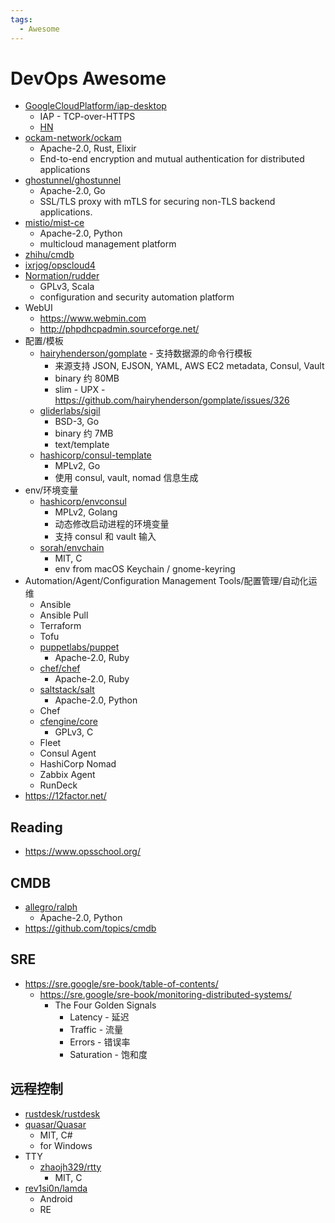 ```yaml
---
tags:
  - Awesome
---
```


# DevOps Awesome

- [GoogleCloudPlatform/iap-desktop](https://github.com/GoogleCloudPlatform/iap-desktop)
  - IAP - TCP-over-HTTPS
  - [HN](https://news.ycombinator.com/item?id=28441104)
- [ockam-network/ockam](https://github.com/ockam-network/ockam)
  - Apache-2.0, Rust, Elixir
  - End-to-end encryption and mutual authentication for distributed applications
- [ghostunnel/ghostunnel](https://github.com/ghostunnel/ghostunnel)
  - Apache-2.0, Go
  - SSL/TLS proxy with mTLS for securing non-TLS backend applications.
- [mistio/mist-ce](https://github.com/mistio/mist-ce)
  - Apache-2.0, Python
  - multicloud management platform
- [zhihu/cmdb](https://github.com/zhihu/cmdb)
- [ixrjog/opscloud4](https://github.com/ixrjog/opscloud4)
- [Normation/rudder](https://github.com/Normation/rudder)
  - GPLv3, Scala
  - configuration and security automation platform
- WebUI
  - https://www.webmin.com
  - http://phpdhcpadmin.sourceforge.net/
- 配置/模板
  - [hairyhenderson/gomplate](https://github.com/hairyhenderson/gomplate) - 支持数据源的命令行模板
    - 来源支持 JSON, EJSON, YAML, AWS EC2 metadata, Consul, Vault
    - binary 约 80MB
    - slim - UPX - https://github.com/hairyhenderson/gomplate/issues/326
  - [gliderlabs/sigil](https://github.com/gliderlabs/sigil)
    - BSD-3, Go
    - binary 约 7MB
    - text/template
  - [hashicorp/consul-template](https://github.com/hashicorp/consul-template)
    - MPLv2, Go
    - 使用 consul, vault, nomad 信息生成
- env/环境变量
  - [hashicorp/envconsul](https://github.com/hashicorp/envconsul)
    - MPLv2, Golang
    - 动态修改启动进程的环境变量
    - 支持 consul 和 vault 输入
  - [sorah/envchain](https://github.com/sorah/envchain)
    - MIT, C
    - env from macOS Keychain / gnome-keyring
- Automation/Agent/Configuration Management Tools/配置管理/自动化运维
  - Ansible
  - Ansible Pull
  - Terraform
  - Tofu
  - [puppetlabs/puppet](https://github.com/puppetlabs/puppet)
    - Apache-2.0, Ruby
  - [chef/chef](https://github.com/chef/chef)
    - Apache-2.0, Ruby
  - [saltstack/salt](https://github.com/saltstack/salt)
    - Apache-2.0, Python
  - Chef
  - [cfengine/core](https://github.com/cfengine/core)
    - GPLv3, C
  - Fleet
  - Consul Agent
  - HashiCorp Nomad
  - Zabbix Agent
  - RunDeck
- https://12factor.net/

## Reading

- https://www.opsschool.org/

## CMDB

- [allegro/ralph](https://github.com/allegro/ralph)
  - Apache-2.0, Python
- https://github.com/topics/cmdb

## SRE

- https://sre.google/sre-book/table-of-contents/
  - https://sre.google/sre-book/monitoring-distributed-systems/
    - The Four Golden Signals
      - Latency - 延迟
      - Traffic - 流量
      - Errors - 错误率
      - Saturation - 饱和度

## 远程控制

- [rustdesk/rustdesk](https://github.com/rustdesk/rustdesk)
- [quasar/Quasar](https://github.com/quasar/Quasar)
  - MIT, C#
  - for Windows
- TTY
  - [zhaojh329/rtty](https://github.com/zhaojh329/rtty)
    - MIT, C
- [rev1si0n/lamda](https://github.com/rev1si0n/lamda)
  - Android
  - RE
